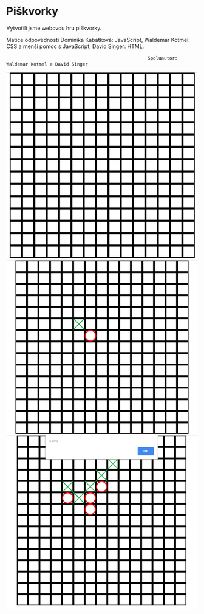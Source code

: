 # Piškvorky 

Vytvořili jsme webovou hru piškvorky.

Matice odpovědnosti Dominika Kabátková: JavaScript, Waldemar Kotmel: CSS a menší pomoc s JavaScript, David Singer: HTML. 

                                                        Spoluautor: Waldemar Kotmel a David Singer
![](https://github.com/MelliPelli/Homework/blob/master/Skupinov%C3%BDProjektE/images/pi%C5%A1k.png)
![](https://github.com/MelliPelli/Homework/blob/master/Skupinov%C3%BDProjektE/images/pi%C5%A1k2.png)
![](https://github.com/MelliPelli/Homework/blob/master/Skupinov%C3%BDProjektE/images/pi%C5%A1k3.png)
